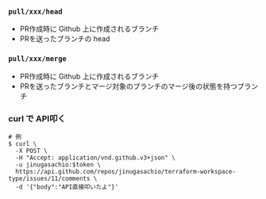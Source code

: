 ### `pull/xxx/head`
- PR作成時に Github 上に作成されるブランチ
- PRを送ったブランチの head

### `pull/xxx/merge`
- PR作成時に Github 上に作成されるブランチ
- PRを送ったブランチとマージ対象のブランチのマージ後の状態を持つブランチ

### curl で API叩く
```
# 例
$ curl \
  -X POST \
  -H "Accept: application/vnd.github.v3+json" \
  -u jinugasachio:$token \
  https://api.github.com/repos/jinugasachio/terraform-workspace-type/issues/11/comments \
  -d '{"body":"API直接叩いたよ"}'
```